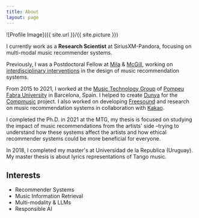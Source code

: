 ```yaml
---
title: About
layout: page
---
```

![Profile Image]({{ site.url }}/{{ site.picture }})

<p>I currently work as a <b>Research Scientist</b> at SiriusXM-Pandora, focusing on multi-modal music recommender systems.</p>

<p>Previously, I was a Postdoctoral Fellow at <a href="https://mila.quebec/">Mila</a> & <a href="https://www.mcgill.ca/">McGill</a>, working on <a href="https://musicairesearch.wordpress.com/projects/interdisciplinary-interventions/">interdisciplinary interventions</a> in the design of music recommendation systems.</p>
	
<p>From 2015 to 2021, I worked at the <a href="http://mtg.upf.edu/research/labs/asp-lab">Music Technology Group</a> of <a href="http://upf.edu">Pompeu Fabra University</a> in Barcelona, Spain. I helped to create <a href="http://dunya.compmusic.upf.edu">Dunya</a> for the <a href="http://compmusic.upf.edu/">Compmusic</a> project. I also worked on developing <a href="http://freesound.org">Freesound</a> and research on music recommendation systems in collaboration with <a href="https://www.kakaocorp.com/?lang=en">Kakao</a>.</p>

<p>I completed the Ph.D. in 2021 at the MTG, my thesis is focused on studying the impact of music recommendations from the artists' side –trying to understand how these systems affect the artists and how ethical recommender systems could be more beneficial for everyone.</p>

<p>In 2018, I completed my master's at Universidad de la Republica (Uruguay). My master thesis is about lyrics representations of Tango music.</p>

<h2>Interests</h2>

<ul class="skill-list">
	<li>Recommender Systems</li>
	<li>Music Information Retrieval</li>
	<li>Multi-modality & LLMs</li>
	<li>Responsible AI</li>
</ul>

